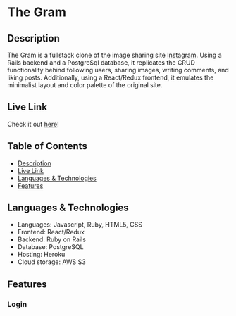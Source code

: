 # The Gram

## Description

The Gram is a fullstack clone of the image sharing site [Instagram](https://www.instagram.com/). Using a Rails backend and a PostgreSql database, it replicates the CRUD functionality behind following users, sharing images, writing comments, and liking posts. Additionally, using a React/Redux frontend, it emulates the minimalist layout and color palette of the original site.

## Live Link

Check it out [here](https://thegram.dev/#/)!

## Table of Contents

- [Description](#description)
- [Live Link](#live)
- [Languages & Technologies](#languages--technologies)
- [Features](#on-features)

## Languages & Technologies

- Languages: Javascript, Ruby, HTML5, CSS
- Frontend: React/Redux
- Backend: Ruby on Rails
- Database: PostgreSQL
- Hosting: Heroku
- Cloud storage: AWS S3

## Features

### Login



